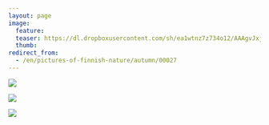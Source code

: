 ```yaml
---
layout: page
image:
  feature:
  teaser: https://dl.dropboxusercontent.com/sh/ea1wtnz7z734o12/AAAgvJxjK5EJLoJ4tYs8pr_0a/luontokuvat/syksy/2/DS31288_-245px.jpg
  thumb:
redirect_from:
  - /en/pictures-of-finnish-nature/autumn/00027
---
```


[![](https://dl.dropboxusercontent.com/sh/ea1wtnz7z734o12/AACmMMgprptcP6GUBYVpP3QRa/luontokuvat/syksy/2/DS31288-800px.jpg)](https://dl.dropboxusercontent.com/sh/ea1wtnz7z734o12/AAAtlWQE1OXqz7hb2hAN63cBa/luontokuvat/syksy/2/DS31288.jpg)

[![](https://dl.dropboxusercontent.com/sh/ea1wtnz7z734o12/AAAL9y0eXJu5pnoKIZRlOBbya/luontokuvat/syksy/2/DS31291-800px.jpg)](https://dl.dropboxusercontent.com/sh/ea1wtnz7z734o12/AACWn015AsoWedEKbWnVkfc-a/luontokuvat/syksy/2/DS31291.jpg)

[![](https://dl.dropboxusercontent.com/sh/ea1wtnz7z734o12/AABQE2DsIh0sFcNVNEO7Chfla/luontokuvat/syksy/2/DS31296-800px.jpg)](https://dl.dropboxusercontent.com/sh/ea1wtnz7z734o12/AAABTvKx-bCz6DGZ2qppRTMaa/luontokuvat/syksy/2/DS31296.jpg)
